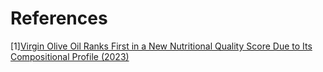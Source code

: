 # References
[1][Virgin Olive Oil Ranks First in a New Nutritional Quality Score Due to Its Compositional Profile (2023)](https://www.mdpi.com/2072-6643/15/9/2127)